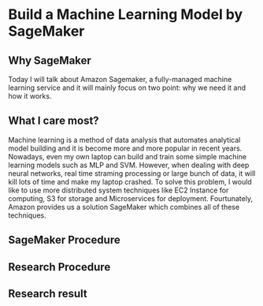# Build a Machine Learning Model by SageMaker

## Why SageMaker
Today I will talk about Amazon Sagemaker, a fully-managed machine learning service and it will mainly focus on two point: why we need it and how it works.

## What I care most?
Machine learning is a method of data analysis that automates analytical model building and it is become more and more popular in recent years. Nowadays, even my own laptop can build and train some simple machine learning models such as MLP and SVM. However, when dealing with deep neural networks, real time straming processing or large bunch of data, it will kill lots of time and make my laptop crashed. To solve this problem, I would like to use more distributed system techniques like EC2 Instance for computing, S3 for storage and Microservices for deployment.
Fourtunately, Amazon provides us a solution SageMaker which combines all of these techniques.
## SageMaker Procedure



## Research Procedure

## Research result
